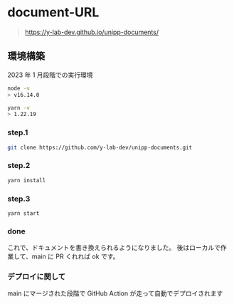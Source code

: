 # document-URL

> https://y-lab-dev.github.io/unipp-documents/

## 環境構築

2023 年 1 月段階での実行環境

```bash
node -v
> v16.14.0
```

```bash
yarn -v
> 1.22.19
```

### step.1

```bash
git clone https://github.com/y-lab-dev/unipp-documents.git
```

### step.2

```bash
yarn install
```

### step.3

```
yarn start
```

### done

これで、ドキュメントを書き換えられるようになりました。
後はローカルで作業して、main に PR くれれば ok です。

### デプロイに関して

main にマージされた段階で GitHub Action が走って自動でデプロイされます
